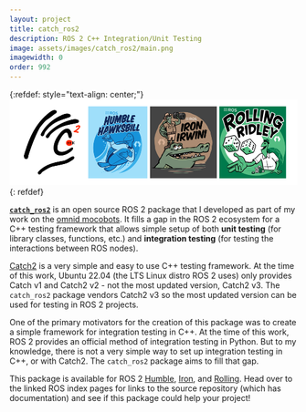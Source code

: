 ```yaml
---
layout: project
title: catch_ros2
description: ROS 2 C++ Integration/Unit Testing
image: assets/images/catch_ros2/main.png
imagewidth: 0
order: 992
---
```


{:refdef: style="text-align: center;"}
![catch_ros2](/assets/images/catch_ros2/main_cropped.png)
{: refdef}

[**`catch_ros2`**](https://index.ros.org/p/catch_ros2/#rolling) is an open source ROS 2 package that I developed as part of my work on the [omnid mocobots](/projects/omnid-mocobots). It fills a gap in the ROS 2 ecosystem for a C++ testing framework that allows simple setup of both **unit testing** (for library classes, functions, etc.) and **integration testing** (for testing the interactions between ROS nodes). 

[Catch2](https://github.com/catchorg/Catch2) is a very simple and easy to use C++ testing framework. At the time of this work, Ubuntu 22.04 (the LTS Linux distro ROS 2 uses) only provides Catch v1 and Catch2 v2 - not the most updated version, Catch2 v3. The `catch_ros2` package vendors Catch2 v3 so the most updated version can be used for testing in ROS 2 projects.

One of the primary motivators for the creation of this package was to create a simple framework for integration testing in C++. At the time of this work, ROS 2 provides an official method of integration testing in Python. But to my knowledge, there is not a very simple way to set up integration testing in C++, or with Catch2. The `catch_ros2` package aims to fill that gap.

This package is available for ROS 2 [Humble](https://index.ros.org/p/catch_ros2/#humble), [Iron](https://index.ros.org/p/catch_ros2/#iron), and [Rolling](https://index.ros.org/p/catch_ros2/#rolling). Head over to the linked ROS index pages for links to the source repository (which has documentation) and see if this package could help your project!